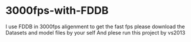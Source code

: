 # 3000fps-with-FDDB
I use FDDB in 3000fps aligenment to get the fast fps
please download the Datasets and model files by your self 
And plese run this project by vs2013

